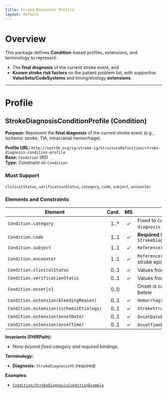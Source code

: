 ```yaml
---
title: Stroke Encounter Profile
layout: default
---
```



# Overview

This package defines **Condition**-based profiles, extensions, and terminology to represent:
- The **final diagnosis** of the current stroke event, and
- **Known stroke risk factors** on the patient problem list,
with supportive **ValueSets/CodeSystems** and timing/etiology **extensions**.

---

# Profile

## StrokeDiagnosisConditionProfile (Condition)

**Purpose:** Represent the **final diagnosis** of the current stroke event (e.g., ischemic stroke, TIA, intracranial hemorrhage).

**Profile URL:** `http://testSK.org/ig/stroke-ig/StructureDefinition/stroke-diagnosis-condition-profile`  
**Base:** `Condition` (R5)  
**Type:** Constraint on `Condition`

### Must Support
`clinicalStatus`, `verificationStatus`, `category`, `code`, `subject`, `encounter`

### Elements and Constraints

| Element | Card. | MS | Binding/Notes |
|---|---:|:---:|---|
| `Condition.category` | 1..* | ✓ | Fixed to `CondCat#encounter-diagnosis` (*Encounter Diagnosis*) |
| `Condition.code` | 1..1 | ✓ | **Required** binding to `StrokeDiagnosisVS` |
| `Condition.subject` | 1..1 | ✓ | `Reference(Patient)` |
| `Condition.encounter` | 1..1 | ✓ | `Reference(Encounter)` — links to the stroke episode |
| `Condition.clinicalStatus` | 0..1 | ✓ | Values from `ClinicalStatusCondCS` |
| `Condition.verificationStatus` | 0..1 | ✓ | Values from `CondVerStatus` |
| `Condition.onset[x]` | 0..0 |  | Onset is captured via extensions below |
| `Condition.extension(bleedingReason)` | 0..1 | ✓ | `HemorrhagicStrokeBleedingReasonExt` |
| `Condition.extension(ischemicEtiology)` | 0..1 | ✓ | `StrokeStrokeEtiologyExt` |
| `Condition.extension(onsetDate)` | 0..1 | ✓ | `OnsetDateExt` (`date`) |
| `Condition.extension(onsetTime)` | 0..1 | ✓ | `OnsetTimeExt` (`time`) |

**Invariants (FHIRPath):**
- *None beyond fixed category and required bindings.*

**Terminology:**
- **Diagnosis:** `StrokeDiagnosisVS` (required)

**Examples:**
- [`Condition/StrokeDiagnosisConditionExample`](../examples/Condition-StrokeDiagnosisConditionExample.json)
